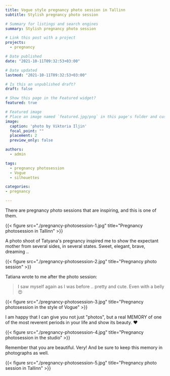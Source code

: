 ```yaml
---
title: Vogue style pregnancy photo session in Tallinn
subtitle: Stylish pregnancy photo session

# Summary for listings and search engines
summary: Stylish pregnancy photo session

# Link this post with a project
projects: 
  - pregnancy

# Date published
date: "2021-10-11T09:32:53+03:00"

# Date updated
lastmod: "2021-10-11T09:32:53+03:00"

# Is this an unpublished draft?
draft: false

# Show this page in the Featured widget?
featured: true

# Featured image
# Place an image named `featured.jpg/png` in this page's folder and customize its options here.
image:
  caption: 'photo by Viktoria Iljin'
  focal_point: ""
  placement: 2
  preview_only: false

authors:
  - admin

tags:
  - pregnancy photosession
  - Vogue
  - silhouettes

categories:
- pregnancy

---
```

There are pregnancy photo sessions that are inspiring, and this is one of them.

{{< figure src="./pregnancy-photosession-1.jpg" title="Pregnancy photosession in Tallinn" >}}

A photo shoot of Tatyana's pregnancy inspired me to show the expectant mother from several sides, in several states. Sweet, elegant, brave, dreaming ..

{{< figure src="./pregnancy-photosession-2.jpg" title="Pregnancy photo session" >}}

Tatiana wrote to me after the photo session:

> I saw myself again as I was before .. pretty and cute. Even with a belly 😍

{{< figure src="./pregnancy-photosession-3.jpg" title="Pregnancy photosession in the style of Vogue" >}}

I am happy that I can give you not just "photos", but a real MEMORY of one of the most reverent periods in your life and show its beauty. ♥ ️

{{< figure src="./pregnancy-photosession-4.jpg" title="Pregnancy photosession in the studio" >}}

Remember that you are beautiful. Very! And be sure to keep this memory in photographs as well.

{{< figure src="./pregnancy-photosession-5.jpg" title="Pregnancy photo session in Tallinn" >}}